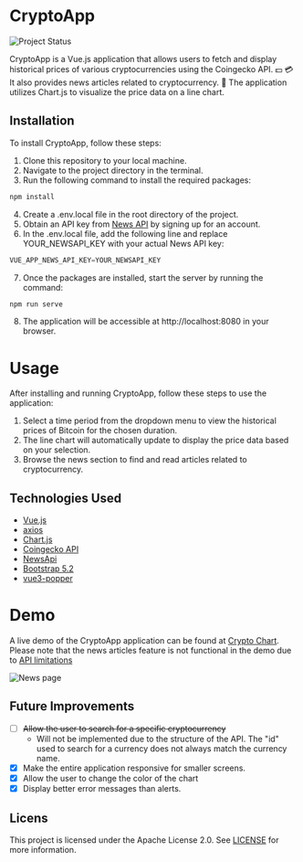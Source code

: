 # CryptoApp
![Project Status](https://img.shields.io/badge/Status-Published-brightgreen)


CryptoApp is a Vue.js application that allows users to fetch and display historical prices of various cryptocurrencies using the Coingecko API. :dollar: :credit_card: It also provides news articles related to cryptocurrency. :newspaper: The application utilizes Chart.js to visualize the price data on a line chart.


## Installation
To install CryptoApp, follow these steps:

1. Clone this repository to your local machine.
2. Navigate to the project directory in the terminal.
3. Run the following command to install the required packages:

```javascript
npm install
``` 
4. Create a .env.local file in the root directory of the project.
5. Obtain an API key from [News API](https://newsapi.org/register) by signing up for an account.
6. In the .env.local file, add the following line and replace YOUR_NEWSAPI_KEY with your actual News API key:
```javascript
VUE_APP_NEWS_API_KEY=YOUR_NEWSAPI_KEY
```

7. Once the packages are installed, start the server by running the command:
```javascript
npm run serve
```
8. The application will be accessible at http://localhost:8080 in your browser.

# Usage
After installing and running CryptoApp, follow these steps to use the application:

1. Select a time period from the dropdown menu to view the historical prices of Bitcoin for the chosen duration.
2. The line chart will automatically update to display the price data based on your selection.
3. Browse the news section to find and read articles related to cryptocurrency.

## Technologies Used
* [Vue.js](https://vuejs.org/)
* [axios](https://github.com/axios/axios)
* [Chart.js](https://www.chartjs.org/)
* [Coingecko API](https://www.coingecko.com/en/api/documentation)
* [NewsApi](https://newsapi.org/docs)
* [Bootstrap 5.2](https://getbootstrap.com/docs/5.2/getting-started/introduction/)
* [vue3-popper](https://valgeirb.github.io/vue3-popper/)

# Demo
A live demo of the CryptoApp application can be found at [Crypto Chart](https://cryptchartapp.netlify.app/). Please note that the news articles feature is not functional in the demo due to [API limitations](https://answers.netlify.com/t/getting-error-426-from-newsapi-org/16101)

![News page](https://media.giphy.com/media/v1.Y2lkPTc5MGI3NjExZDU5M2FkNmU1ODZlN2MyMDlkMjk3ZDFiMDRjNDliNjgxZmM2MzIzZCZlcD12MV9pbnRlcm5hbF9naWZzX2dpZklkJmN0PWc/kgnjhTshlmH2ktFTGe/giphy.gif)



## Future Improvements
- [ ] ~~Allow the user to search for a specific cryptocurrency~~
  - Will not be implemented due to the structure of the API. The "id" used to search for a currency does not always match the currency name.
- [X] Make the entire application responsive for smaller screens.
- [X] Allow the user to change the color of the chart
- [X] Display better error messages than alerts.

## Licens
This project is licensed under the Apache License 2.0. See [LICENSE](LICENSE) for more information.


